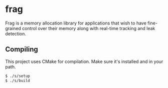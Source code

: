 # frag

Frag is a memory allocation library for applications that wish to have fine-grained control over their memory along with real-time tracking and leak detection.

## Compiling

This project uses CMake for compilation. Make sure it's installed and in your path.

```bash
$ ./s/setup
$ ./s/build
```
